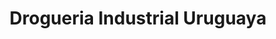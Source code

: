 ---
title: "Drogueria Industrial Uruguaya"
url: /ciudad-de-la-costa/drogueria-industrial-uruguaya/
shop: Drogerie
---